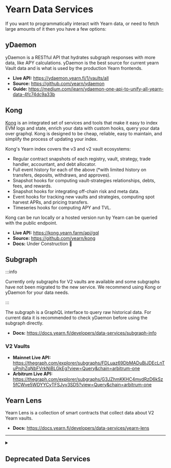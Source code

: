# Yearn Data Services

If you want to programmatically interact with Yearn data, or need to fetch large amounts of it then you have a few options:

## yDaemon

yDaemon is a RESTful API that hydrates subgraph responses with more data, like APY calculations. yDaemon is the best source for current yearn Vault data and is what is used by the production Yearn frontends.

- **Live API:** https://ydaemon.yearn.fi/1/vaults/all
- **Source:** https://github.com/yearn/ydaemon
- **Guide:** https://medium.com/iearn/ydaemon-one-api-to-unify-all-yearn-data-4fc74dc9a33b

## Kong

[Kong](https://kong.yearn.farm/) is an integrated set of services and tools that make it easy to index EVM logs and state, enrich your data with custom hooks, query your data over graphql. Kong is designed to be cheap, reliable, easy to maintain, and simplify the process of updating your index.

Kong's Yearn index covers the v3 and v2 vault ecosystems:

- Regular contract snapshots of each registry, vault, strategy, trade handler, accountant, and debt allocator.
- Full event history for each of the above (*with limited history on transfers, deposits, withdraws, and approves).
- Snapshot hooks for computing vault-strategies relationships, debts, fees, and rewards.
- Snapshot hooks for integrating off-chain risk and meta data.
- Event hooks for tracking new vaults and strategies, computing spot harvest APRs, and pricing transfers.
- Timeseries hooks for computing APY and TVL.

Kong can be run locally or a hosted version run by Yearn can be queried with the public endpoint.

- **Live API:** https://kong.yearn.farm/api/gql
- **Source:** https://github.com/yearn/kong
- **Docs:** Under Construction 🚧

## Subgraph

:::info

Currently only subgraphs for V2 vaults are available and some subgraphs have not been migrated to the new service. We recommend using Kong or yDaemon for your data needs.

:::

The subgraph is a GraphQL interface to query raw historical data. For current data it is recommended to check yDaemon before using the subgraph directly.

- **Docs:** https://docs.yearn.fi/developers/data-services/subgraph-info

### V2 Vaults

- **Mainnet Live API:** https://thegraph.com/explorer/subgraphs/FDLuaz69DbMADuBjJDEcLnTuPnjhZqNbFVrkNiBLGkEg?view=Query&chain=arbitrum-one
- **Arbitrum Live API:** https://thegraph.com/explorer/subgraphs/G3JZhmKKHC4mydRzD6kSz5fCWve5WDYYCyTFSJyv3SD5?view=Query&chain=arbitrum-one

## Yearn Lens

Yearn Lens is a collection of smart contracts that collect data about V2 Yearn vaults.

- **Docs:** https://docs.yearn.fi/developers/data-services/yearn-lens

---

<details className="customFaqDetails">

  <summary>

## Deprecated Data Services

  </summary>

### Yearn Exporter - No longer supported

The exporter was used to build the (now deprecated) Yearn Grafana dashboard.

- **Source + Guide:** https://github.com/yearn/yearn-exporter

### Yearn Vision - No longer supported

Yearn Vision was the Grafana dashboard of the hosted version of Yearn Exporter.

- **original endpoint**: https://yearn.vision

### V1 Yearn API - No longer supported

- **original endpoint**: https://api.yearn.fi/v1/chains/1/vaults/all

</details>
